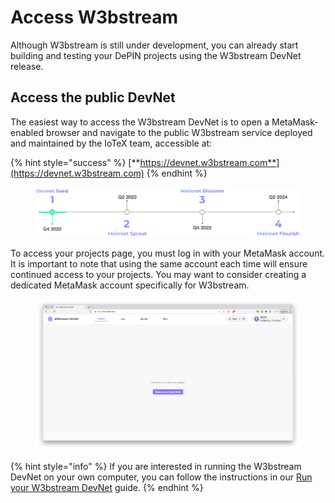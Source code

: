 # Access W3bstream

Although W3bstream is still under development, you can already start building and testing your DePIN projects using the W3bstream DevNet release.&#x20;

## Access the public DevNet

The easiest way to access the W3bstream DevNet is to open a MetaMask-enabled browser and navigate to the public W3bstream service deployed and maintained by the IoTeX team, accessible at:

{% hint style="success" %}
[**https://devnet.w3bstream.com**](https://devnet.w3bstream.com)
{% endhint %}

<figure><img src="../.gitbook/assets/image (2) (2).png" alt=""><figcaption></figcaption></figure>

To access your projects page, you must log in with your MetaMask account. It is important to note that using the same account each time will ensure continued access to your projects. You may want to consider creating a dedicated MetaMask account specifically for W3bstream.

<figure><img src="../.gitbook/assets/image (5) (4).png" alt=""><figcaption></figcaption></figure>

{% hint style="info" %}
If you are interested in running the W3bstream DevNet on your own computer, you can follow the instructions in our [Run your W3bstream DevNet](broken-reference) guide.
{% endhint %}
